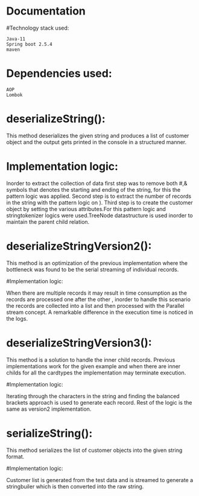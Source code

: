# Documentation 

#Technology stack used:

	Java-11
	Spring boot 2.5.4
	maven
	
# Dependencies used:
	AOP
	Lombok
	

# deserializeString():

This method deserializes the given string and produces a list of customer object and the output gets printed in the console in a structured manner.

# Implementation logic:

Inorder to extract the collection of data first step was to remove both #,& symbols that denotes the starting and ending of the string, for this the pattern logic was applied.
Second step is to extract the number of records in the string with the pattern logic on ).
Third step is to create the customer object by setting the various attributes.For this pattern logic and stringtokenizer logics were used.TreeNode datastructure is used inorder to maintain the parent child relation.

# deserializeStringVersion2():

This method is an optimization of the previous implementation where the bottleneck was found to be the serial streaming of individual records. 

#Implementation logic:

When there are multiple records it may result in time consumption as the records are processed one after the other , inorder to handle this scenario the records are collected into a list and then processed with the Parallel stream concept.
A remarkable difference in the execution time is noticed in the logs.  

# deserializeStringVersion3():

This method is a solution to handle the inner child records. Previous implementations work for the given example and when there are inner childs for all the cardtypes the implementation may terminate execution.

#Implementation logic:

Iterating through the characters in the string and finding the balanced brackets approach is used to generate each record. Rest of the logic is the same as version2 implementation.

# serializeString():

This method serializes the list of customer objects into the given string format.

#Implementation logic:

Customer list is generated from the test data and is streamed to generate a stringbuiler which is then converted into the raw string.







